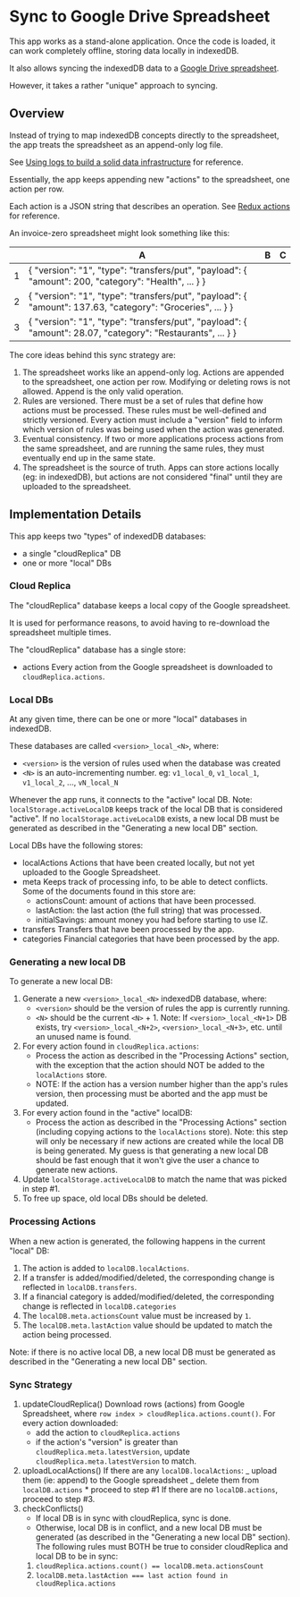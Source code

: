 # Sync to Google Drive Spreadsheet

This app works as a stand-alone application. Once the code is loaded, it can
work completely offline, storing data locally in indexedDB.

It also allows syncing the indexedDB data to a [Google Drive spreadsheet](https://developers.google.com/sheets/api/).

However, it takes a rather "unique" approach to syncing.

## Overview

Instead of trying to map indexedDB concepts directly to the spreadsheet, the app treats the spreadsheet as an append-only log file.

See [Using logs to build a solid data infrastructure](http://martin.kleppmann.com/2015/05/27/logs-for-data-infrastructure.html) for reference.

Essentially, the app keeps appending new "actions" to the spreadsheet, one action per row.

Each action is a JSON string that describes an operation. See [Redux actions](https://redux.js.org/basics/actions/) for reference.

An invoice-zero spreadsheet might look something like this:

|     | A                                                                                                           | B   | C   |
| --- | ----------------------------------------------------------------------------------------------------------- | --- | --- |
| 1   | { "version": "1", "type": "transfers/put", "payload": { "amount": 200, "category": "Health", ... } }        |     |     |
| 2   | { "version": "1", "type": "transfers/put", "payload": { "amount": 137.63, "category": "Groceries", ... } }  |     |     |
| 3   | { "version": "1", "type": "transfers/put", "payload": { "amount": 28.07, "category": "Restaurants", ... } } |     |     |

The core ideas behind this sync strategy are:

1. The spreadsheet works like an append-only log.
   Actions are appended to the spreadsheet, one action per row. Modifying or deleting rows is not allowed. Append is the only valid operation.
2. Rules are versioned.
   There must be a set of rules that define how actions must be processed. These rules must be well-defined and strictly versioned. Every action must include a "version" field to inform which version of rules was being used when the action was generated.
3. Eventual consistency.
   If two or more applications process actions from the same spreadsheet, and are running the same rules, they must eventually end up in the same state.
4. The spreadsheet is the source of truth.
   Apps can store actions locally (eg: in indexedDB), but actions are not considered "final" until they are uploaded to the spreadsheet.

## Implementation Details

This app keeps two "types" of indexedDB databases:

- a single "cloudReplica" DB
- one or more "local" DBs

### Cloud Replica

The "cloudReplica" database keeps a local copy of the Google spreadsheet.

It is used for performance reasons, to avoid having to re-download the spreadsheet multiple times.

The "cloudReplica" database has a single store:

- actions
  Every action from the Google spreadsheet is downloaded to `cloudReplica.actions`.

### Local DBs

At any given time, there can be one or more "local" databases in indexedDB.

These databases are called `<version>_local_<N>`, where:

- `<version>` is the version of rules used when the database was created
- `<N>` is an auto-incrementing number.
  eg: `v1_local_0`, `v1_local_1`, `v1_local_2`, ..., `vN_local_N`

Whenever the app runs, it connects to the "active" local DB.
Note: `localStorage.activeLocalDB` keeps track of the local DB that is considered "active". If no `localStorage.activeLocalDB` exists, a new local DB must be generated as described in the "Generating a new local DB" section.

Local DBs have the following stores:

- localActions
  Actions that have been created locally, but not yet uploaded to the Google Spreadsheet.
- meta
  Keeps track of processing info, to be able to detect conflicts. Some of the documents found in this store are:
  - actionsCount: amount of actions that have been processed.
  - lastAction: the last action (the full string) that was processed.
  - initialSavings: amount money you had before starting to use IZ.
- transfers
  Transfers that have been processed by the app.
- categories
  Financial categories that have been processed by the app.

### Generating a new local DB

To generate a new local DB:

1. Generate a new `<version>_local_<N>` indexedDB database, where:
   - `<version>` should be the version of rules the app is currently running.
   - `<N>` should be the current `<N>` + 1.
     Note: If `<version>_local_<N+1>` DB exists, try `<version>_local_<N+2>`, `<version>_local_<N+3>`, etc. until an unused name is found.
2. For every action found in `cloudReplica.actions`:
   - Process the action as described in the "Processing Actions" section, with the exception that the action should NOT be added to the `localActions` store.
   - NOTE: If the action has a version number higher than the app's rules version, then processing must be aborted and the app must be updated.
3. For every action found in the "active" localDB:
   - Process the action as described in the "Processing Actions" section (including copying actions to the `localActions` store).
     Note: this step will only be necessary if new actions are created while the local DB is being generated. My guess is that generating a new local DB should be fast enough that it won't give the user a chance to generate new actions.
4. Update `localStorage.activeLocalDB` to match the name that was picked in step #1.
5. To free up space, old local DBs should be deleted.

### Processing Actions

When a new action is generated, the following happens in the current "local" DB:

1. The action is added to `localDB.localActions`.
2. If a transfer is added/modified/deleted, the corresponding change is reflected in `localDB.transfers`.
3. If a financial category is added/modified/deleted, the corresponding change is reflected in `localDB.categories`
4. The `localDB.meta.actionsCount` value must be increased by `1`.
5. The `localDB.meta.lastAction` value should be updated to match the action being processed.

Note: if there is no active local DB, a new local DB must be generated as described in the "Generating a new local DB" section.

### Sync Strategy

1. updateCloudReplica()
   Download rows (actions) from Google Spreadsheet, where `row index > cloudReplica.actions.count()`.
   For every action downloaded:
   - add the action to `cloudReplica.actions`
   - if the action's "version" is greater than `cloudReplica.meta.latestVersion`, update `cloudReplica.meta.latestVersion` to match.
2. uploadLocalActions()
   If there are any `localDB.localActions`:
   _ upload them (ie: append) to the Google spreadsheet
   _ delete them from `localDB.actions` \* proceed to step #1
   If there are no `localDB.actions`, proceed to step #3.
3. checkConflicts()
   - If local DB is in sync with cloudReplica, sync is done.
   - Otherwise, local DB is in conflict, and a new local DB must be generated (as described in the "Generating a new local DB" section).
     The following rules must BOTH be true to consider cloudReplica and local DB to be in sync:
   1. `cloudReplica.actions.count() == localDB.meta.actionsCount`
   2. `localDB.meta.lastAction === last action found in cloudReplica.actions`
